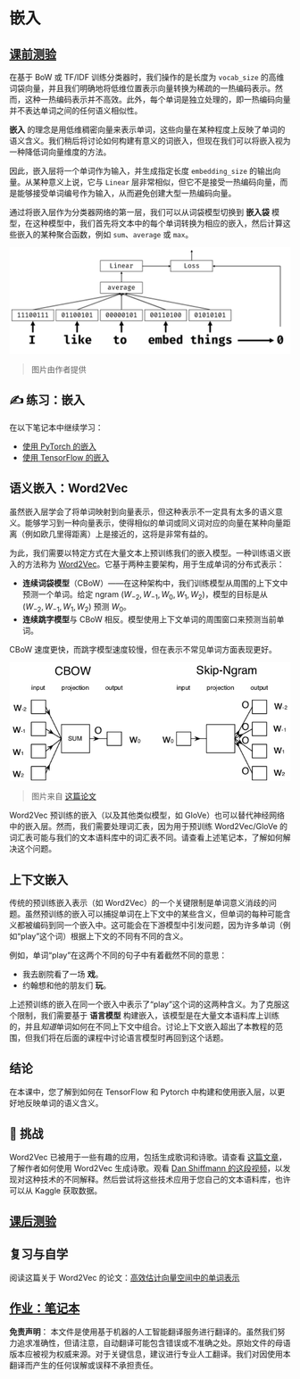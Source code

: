 # 嵌入

## [课前测验](https://red-field-0a6ddfd03.1.azurestaticapps.net/quiz/114)

在基于 BoW 或 TF/IDF 训练分类器时，我们操作的是长度为 `vocab_size` 的高维词袋向量，并且我们明确地将低维位置表示向量转换为稀疏的一热编码表示。然而，这种一热编码表示并不高效。此外，每个单词是独立处理的，即一热编码向量并不表达单词之间的任何语义相似性。

**嵌入** 的理念是用低维稠密向量来表示单词，这些向量在某种程度上反映了单词的语义含义。我们稍后将讨论如何构建有意义的词嵌入，但现在我们可以将嵌入视为一种降低词向量维度的方法。

因此，嵌入层将一个单词作为输入，并生成指定长度 `embedding_size` 的输出向量。从某种意义上说，它与 `Linear` 层非常相似，但它不是接受一热编码向量，而是能够接受单词编号作为输入，从而避免创建大型一热编码向量。

通过将嵌入层作为分类器网络的第一层，我们可以从词袋模型切换到 **嵌入袋** 模型，在这种模型中，我们首先将文本中的每个单词转换为相应的嵌入，然后计算这些嵌入的某种聚合函数，例如 `sum`、`average` 或 `max`。

![展示五个序列单词的嵌入分类器的图像。](../../../../../translated_images/embedding-classifier-example.b77f021a7ee67eeec8e68bfe11636c5b97d6eaa067515a129bfb1d0034b1ac5b.zh.png)

> 图片由作者提供

## ✍️ 练习：嵌入

在以下笔记本中继续学习：
* [使用 PyTorch 的嵌入](../../../../../lessons/5-NLP/14-Embeddings/EmbeddingsPyTorch.ipynb)
* [使用 TensorFlow 的嵌入](../../../../../lessons/5-NLP/14-Embeddings/EmbeddingsTF.ipynb)

## 语义嵌入：Word2Vec

虽然嵌入层学会了将单词映射到向量表示，但这种表示不一定具有太多的语义意义。能够学习到一种向量表示，使得相似的单词或同义词对应的向量在某种向量距离（例如欧几里得距离）上是接近的，这将是非常有益的。

为此，我们需要以特定方式在大量文本上预训练我们的嵌入模型。一种训练语义嵌入的方法称为 [Word2Vec](https://en.wikipedia.org/wiki/Word2vec)。它基于两种主要架构，用于生成单词的分布式表示：

 - **连续词袋模型**（CBoW）——在这种架构中，我们训练模型从周围的上下文中预测一个单词。给定 ngram $(W_{-2},W_{-1},W_0,W_1,W_2)$，模型的目标是从 $(W_{-2},W_{-1},W_1,W_2)$ 预测 $W_0$。
 - **连续跳字模型**与 CBoW 相反。模型使用上下文单词的周围窗口来预测当前单词。

CBoW 速度更快，而跳字模型速度较慢，但在表示不常见单词方面表现更好。

![展示 CBoW 和跳字算法将单词转换为向量的图像。](../../../../../translated_images/example-algorithms-for-converting-words-to-vectors.fbe9207a726922f6f0f5de66427e8a6eda63809356114e28fb1fa5f4a83ebda7.zh.png)

> 图片来自 [这篇论文](https://arxiv.org/pdf/1301.3781.pdf)

Word2Vec 预训练的嵌入（以及其他类似模型，如 GloVe）也可以替代神经网络中的嵌入层。然而，我们需要处理词汇表，因为用于预训练 Word2Vec/GloVe 的词汇表可能与我们的文本语料库中的词汇表不同。请查看上述笔记本，了解如何解决这个问题。

## 上下文嵌入

传统的预训练嵌入表示（如 Word2Vec）的一个关键限制是单词意义消歧的问题。虽然预训练的嵌入可以捕捉单词在上下文中的某些含义，但单词的每种可能含义都被编码到同一个嵌入中。这可能会在下游模型中引发问题，因为许多单词（例如“play”这个词）根据上下文的不同有不同的含义。

例如，单词“play”在这两个不同的句子中有着截然不同的意思：

- 我去剧院看了一场 **戏**。
- 约翰想和他的朋友们 **玩**。

上述预训练的嵌入在同一个嵌入中表示了“play”这个词的这两种含义。为了克服这个限制，我们需要基于 **语言模型** 构建嵌入，该模型是在大量文本语料库上训练的，并且*知道*单词如何在不同上下文中组合。讨论上下文嵌入超出了本教程的范围，但我们将在后面的课程中讨论语言模型时再回到这个话题。

## 结论

在本课中，您了解到如何在 TensorFlow 和 Pytorch 中构建和使用嵌入层，以更好地反映单词的语义含义。

## 🚀 挑战

Word2Vec 已被用于一些有趣的应用，包括生成歌词和诗歌。请查看 [这篇文章](https://www.politetype.com/blog/word2vec-color-poems)，了解作者如何使用 Word2Vec 生成诗歌。观看 [Dan Shiffmann 的这段视频](https://www.youtube.com/watch?v=LSS_bos_TPI&ab_channel=TheCodingTrain)，以发现对这种技术的不同解释。然后尝试将这些技术应用于您自己的文本语料库，也许可以从 Kaggle 获取数据。

## [课后测验](https://red-field-0a6ddfd03.1.azurestaticapps.net/quiz/214)

## 复习与自学

阅读这篇关于 Word2Vec 的论文：[高效估计向量空间中的单词表示](https://arxiv.org/pdf/1301.3781.pdf)

## [作业：笔记本](assignment.md)

**免责声明**：
本文件是使用基于机器的人工智能翻译服务进行翻译的。虽然我们努力追求准确性，但请注意，自动翻译可能包含错误或不准确之处。原始文件的母语版本应被视为权威来源。对于关键信息，建议进行专业人工翻译。我们对因使用本翻译而产生的任何误解或误释不承担责任。
